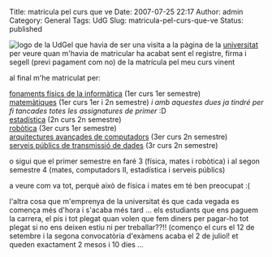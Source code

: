 Title: matricula pel curs que ve
Date: 2007-07-25 22:17
Author: admin
Category: General
Tags: UdG
Slug: matricula-pel-curs-que-ve
Status: published

<img src="http://gil.badall.net/wp-content/uploads/2008/02/sigles_blau.jpg" data-align="right" alt="logo de la UdG" />el que havia de ser una visita a la pàgina de la <a href="http://www.udg.cat" target="_blank" rel="noopener">universitat</a> per veure quan m'havia de matricular ha acabat sent el registre, firma i segell (previ pagament com no) de la matrícula pel meu curs vinent

al final m'he matriculat per:

<a href="https://pserv.udg.edu/FitxesAssignatures/VistaPublica.aspx?IdCursAcademic=2007&amp;IdAssignatura=3105II0002&amp;tab=1" target="_blank" rel="noopener">fonaments físics de la informàtica</a> (1er curs 1er semestre)  
<a href="https://pserv.udg.edu/FitxesAssignatures/VistaPublica.aspx?IdCursAcademic=2007&amp;IdAssignatura=3105II0007&amp;tab=1" target="_blank" rel="noopener">matemàtiques</a> (1er curs 1er i 2n semestre) *i amb aquestes dues ja tindré per fi tancades totes les assignatures de primer* :D  
<a href="https://pserv.udg.edu/FitxesAssignatures/VistaPublica.aspx?IdCursAcademic=2007&amp;IdAssignatura=3105IS0009&amp;tab=1" target="_blank" rel="noopener">estadística</a> (2n curs 2n semestre)  
<a href="https://pserv.udg.edu/FitxesAssignatures/VistaPublica.aspx?IdCursAcademic=2007&amp;IdAssignatura=3105IS0012&amp;tab=1" target="_blank" rel="noopener">robòtica</a> (3er curs 1er semestre)  
<a href="https://pserv.udg.edu/FitxesAssignatures/VistaPublica.aspx?IdCursAcademic=2007&amp;IdAssignatura=3105IS0003&amp;tab=1" target="Fitxa" rel="noopener">arquitectures avançades de computadors</a> (3er curs 2n semestre)  
<a href="https://pserv.udg.edu/FitxesAssignatures/VistaPublica.aspx?IdCursAcademic=2007&amp;IdAssignatura=3105IS0014&amp;tab=1" target="_blank" rel="noopener">serveis públics de transmissió de dades</a> (3r curs 2n semestre)

o sigui que el primer semestre en faré 3 (física, mates i robòtica) i al segon semestre 4 (mates, computadors II, estadística i serveis públics)

a veure com va tot, perquè això de física i mates em té ben preocupat :(

l'altra cosa que m'emprenya de la universitat és que cada vegada es comença més d'hora i s'acaba més tard ... els estudiants que ens paguem la carrera, el pis i tot plegat quan volen que fem diners per pagar-ho tot plegat si no ens deixen estiu ni per treballar??!! (començo el curs el 12 de setembre i la segona convocatòria d'exàmens acaba el 2 de juliol! et queden exactament 2 mesos i 10 dies ...
